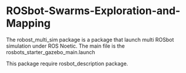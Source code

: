 # ROSbot-Swarms-Exploration-and-Mapping

The robost_multi_sim package is a package that launch multi ROSbot simulation under ROS Noetic.
The main file is the rosbots_starter_gazebo_main.launch

This package require rosbot_description package.
